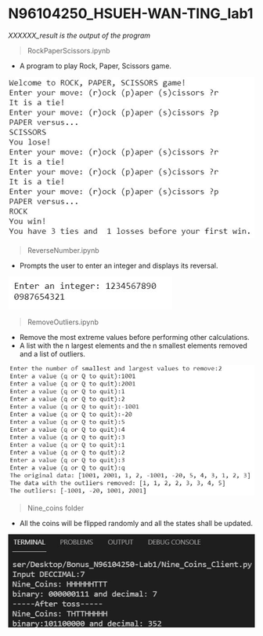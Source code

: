 # N96104250_HSUEH-WAN-TING_lab1

*XXXXXX_result is the output of the program*

> RockPaperScissors.ipynb 
* A program to play Rock, Paper, Scissors game.

![image](https://github.com/Wendy-Hsueh/N96104250_HSUEH-WAN-TING_lab1/blob/main/RockPaperScissors_result.JPG)

> ReverseNumber.ipynb 
* Prompts the user to enter an integer and displays its reversal.

![image](https://github.com/Wendy-Hsueh/N96104250_HSUEH-WAN-TING_lab1/blob/main/ReverseNumber_result.JPG)

> RemoveOutliers.ipynb 
* Remove the most extreme values before performing other calculations.
* A list with the n largest elements and the n smallest elements removed and a list of outliers.

![image](https://github.com/Wendy-Hsueh/N96104250_HSUEH-WAN-TING_lab1/blob/main/RemoveOutliers_result.JPG)

> Nine_coins folder
* All the coins will be flipped randomly and all the states shall be updated.

![image](https://github.com/Wendy-Hsueh/N96104250_HSUEH-WAN-TING_lab1/blob/main/Nine_coins/nine_coins_result.JPG)
